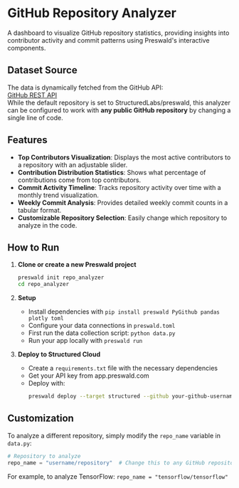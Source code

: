 # GitHub Repository Analyzer
A dashboard to visualize GitHub repository statistics, providing insights into contributor activity and commit patterns using Preswald's interactive components.

## Dataset Source
The data is dynamically fetched from the GitHub API:  
[GitHub REST API](https://docs.github.com/en/rest)  
While the default repository is set to StructuredLabs/preswald, this analyzer can be configured to work with **any public GitHub repository** by changing a single line of code.

## Features
- **Top Contributors Visualization**: Displays the most active contributors to a repository with an adjustable slider.
- **Contribution Distribution Statistics**: Shows what percentage of contributions come from top contributors.
- **Commit Activity Timeline**: Tracks repository activity over time with a monthly trend visualization.
- **Weekly Commit Analysis**: Provides detailed weekly commit counts in a tabular format.
- **Customizable Repository Selection**: Easily change which repository to analyze in the code.

## How to Run
1. **Clone or create a new Preswald project**
   ```bash
   preswald init repo_analyzer
   cd repo_analyzer
   ```

2. **Setup**
   - Install dependencies with `pip install preswald PyGithub pandas plotly toml`
   - Configure your data connections in `preswald.toml`
   - First run the data collection script: `python data.py`
   - Run your app locally with `preswald run`

3. **Deploy to Structured Cloud**
   - Create a `requirements.txt` file with the necessary dependencies
   - Get your API key from app.preswald.com
   - Deploy with:
     ```bash
     preswald deploy --target structured --github your-github-username --api-key your-structured-api-key hello.py
     ```

## Customization
To analyze a different repository, simply modify the `repo_name` variable in `data.py`:
```python
# Repository to analyze
repo_name = "username/repository"  # Change this to any GitHub repository
```

For example, to analyze TensorFlow: `repo_name = "tensorflow/tensorflow"`